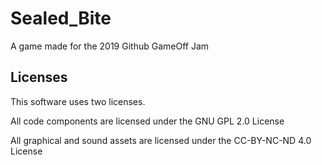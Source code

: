 # Sealed_Bite
A game made for the 2019 Github GameOff Jam



## Licenses
This software uses two licenses.

All code components are licensed under the GNU GPL 2.0 License

All graphical and sound assets are licensed under the CC-BY-NC-ND 4.0 License
